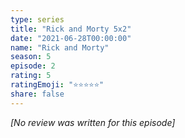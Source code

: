 ```yaml
---
type: series
title: "Rick and Morty 5x2"
date: "2021-06-28T00:00:00"
name: "Rick and Morty"
season: 5
episode: 2
rating: 5
ratingEmoji: "⭐️⭐️⭐️⭐️⭐️"
share: false
---
```


*[No review was written for this episode]*
